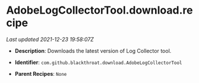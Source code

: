# AdobeLogCollectorTool.download.recipe

_Last updated 2021-12-23 19:58:07Z_

- **Description**: Downloads the latest version of Log Collector tool.

- **Identifier**: `com.github.blackthroat.download.AdobeLogCollectorTool`

- **Parent Recipes**: `None`